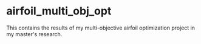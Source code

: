 # airfoil_multi_obj_opt
This contains the results of my multi-objective airfoil optimization project in my master's research.
